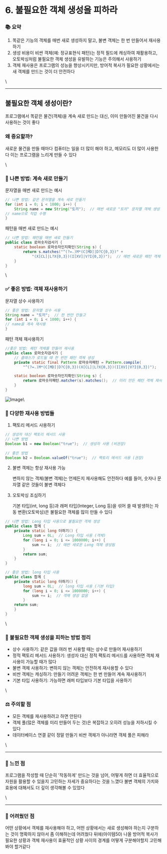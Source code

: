 # 6. 불필요한 객체 생성을 피하라

### 📚 요약

1. 똑같은 기능의 객체를 매번 새로 생성하지 말고, 불변 객체는 한 번 만들어서 재사용하기
2. 생성 비용이 비싼 객체(예: 정규표현식 패턴)는 정적 필드에 캐싱하여 재활용하고, 오토박싱처럼 불필요한 객체 생성을 유발하는 기능은 주의해서 사용하기
3. 객체 재사용은 프로그램의 성능을 향상시키지만, 방어적 복사가 필요한 상황에서는 새 객체를 만드는 것이 더 안전하다

\


***

## 불필요한 객체 생성이란?

프로그램에서 똑같은 물건(객체)을 계속 새로 만드는 대신, 이미 만들어진 물건을 다시 사용하는 것이 좋다

### 왜 중요할까?

새로운 물건을 만들 때마다 컴퓨터는 일을 더 많이 해야 하고, 메모리도 더 많이 사용한다 이는 프로그램을 느리게 만들 수 있다

\


### 🚫 나쁜 방법: 계속 새로 만들기

문자열을 매번 새로 만드는 예시

```java
// 나쁜 방법: 같은 문자열을 계속 새로 만들기
for (int i = 0; i < 1000; i++) {
    String name = new String("토끼");  // 매번 새로운 "토끼" 문자열 객체 생성
// name으로 작업 수행
}
```

패턴을 매번 새로 만드는 예시

```java
// 나쁜 방법: 패턴을 매번 새로 만들기
public class 로마숫자검사기 {
    static boolean 로마숫자인지확인(String s) {
        return s.matches("^(?=.)M*(C[MD]|D?C{0,3})" +
            "(X[CL]|L?X{0,3})(I[XV]|V?I{0,3})");  // 매번 새로운 패턴 객체 생성
    }
}
```

\


### ✅ 좋은 방법: 객체 재사용하기

문자열 상수 사용하기

```java
// 좋은 방법: 문자열 상수 사용
String name = "토끼";  // 한 번만 만들고
for (int i = 0; i < 1000; i++) {
// name을 계속 재사용
}
```

패턴 객체 재사용하기

```java
//좋은 방법: 패턴 객체를 만들어 재사용
public class 로마숫자검사기 {
    // 클래스가 로드될 때 한 번만 패턴 객체 생성
    private static final Pattern 로마숫자패턴 = Pattern.compile(
        "^(?=.)M*(C[MD]|D?C{0,3})(X[CL]|L?X{0,3})(I[XV]|V?I{0,3})");

    static boolean 로마숫자인지확인(String s) {
        return 로마숫자패턴.matcher(s).matches();  // 미리 만든 패턴 객체 재사용
    }
}
```

![Image](https://github.com/user-attachments/assets/68f42ab9-9d1d-4c46-855e-dae2950f9f73)\


### 🎁 다양한 재사용 방법들

1. 팩토리 메서드 사용하기

```java
// 생성자 대신 팩토리 메서드 사용
// 나쁜 방법
Boolean b1 = new Boolean("true");  // 생성자 사용 (비권장)
        
// 좋은 방법
Boolean b2 = Boolean.valueOf("true");  // 팩토리 메서드 사용 (권장)
```

2.  불변 객체는 항상 재사용 가능

    변하지 않는 객체(불변 객체)는 언제든지 재사용해도 안전하다 예를 들어, 숫자나 문자열 같은 것들이 불변 객체다
3.  오토박싱 조심하기

    기본 타입(int, long 등)과 래퍼 타입(Integer, Long 등)을 섞어 쓸 때 발생하는 자동 변환(오토박싱)은 불필요한 객체를 많이 만들 수 있다

```java
// 나쁜 방법: Long 타입 사용으로 불필요한 객체 생성
public class 합계 {
    private static long 더하기() {
        Long sum = 0L;  // Long 타입 사용 (객체)
        for (long i = 0; i <= 1000000; i++) {
            sum += i;  // 매번 새로운 Long 객체 생성됨
        }
        return sum;
    }
}

// 좋은 방법: long 타입 사용
public class 합계 {
    private static long 더하기() {
        long sum = 0L;  // long 타입 사용 (기본 타입)
        for (long i = 0; i <= 1000000; i++) {
            sum += i;  // 객체 생성 없음
        }
    return sum;
    }
}
```

\


### 📝 불필요한 객체 생성을 피하는 방법 정리

* 상수 사용하기: 같은 값을 여러 번 사용할 때는 상수로 만들어 재사용하기
* 정적 팩토리 메서드 사용하기: 생성자 대신 정적 팩토리 메서드를 사용하면 객체 재사용이 가능할 때가 많다
* 불변 객체 사용하기: 변하지 않는 객체는 안전하게 재사용할 수 있다
* 비싼 객체는 캐싱하기: 만들기 어려운 객체는 한 번 만들어 계속 재사용하기
* 기본 타입 사용하기: 가능하면 래퍼 타입보다 기본 타입을 사용하기

\


### ⚖️ 주의할 점

* 모든 객체를 재사용하려고 하면 안된다
* 객체 풀(많은 객체를 미리 만들어 두는 것)은 복잡하고 오히려 성능을 저하시킬 수 있다
* 데이터베이스 연결 같이 정말 만들기 비싼 객체가 아니라면 객체 풀은 피해라

\


***

### 🤔 느낀 점

프로그램을 작성할 때 단순히 '작동하게' 만드는 것을 넘어, 어떻게 하면 더 효율적으로 자원을 활용할 수 있을지 고민하는 자세가 중요하다는 것을 느꼈다 불변 객체의 가치와 효용에 대해서도 더 깊이 생각해볼 수 있었다

\


***

### 🧩 어려웠던 점

어떤 상황에서 객체를 재사용해야 하고, 어떤 상황에서는 새로 생성해야 하는지 구분하는 것이 명확하지 않아서 좀 이해하는데 어려웠다 뒤에(아이템50) 나올 방어적 복사가 필요한 상황과 객체 재사용이 효율적인 상황 사이의 경계를 어떻게 구분해야할지 고민해봐야 할거같다
